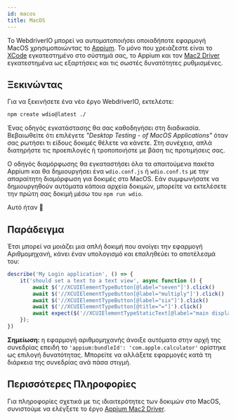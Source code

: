 ```yaml
---
id: macos
title: MacOS
---
```


Το WebdriverIO μπορεί να αυτοματοποιήσει οποιαδήποτε εφαρμογή MacOS χρησιμοποιώντας το [Appium](https://appium.io/). Το μόνο που χρειάζεστε είναι το [XCode](https://developer.apple.com/xcode/) εγκατεστημένο στο σύστημά σας, το Appium και τον [Mac2 Driver](https://github.com/appium/appium-mac2-driver) εγκατεστημένα ως εξαρτήσεις και τις σωστές δυνατότητες ρυθμισμένες.

## Ξεκινώντας

Για να ξεκινήσετε ένα νέο έργο WebdriverIO, εκτελέστε:

```sh
npm create wdio@latest ./
```

Ένας οδηγός εγκατάστασης θα σας καθοδηγήσει στη διαδικασία. Βεβαιωθείτε ότι επιλέγετε _"Desktop Testing - of MacOS Applications"_ όταν σας ρωτήσει τι είδους δοκιμές θέλετε να κάνετε. Στη συνέχεια, απλά διατηρήστε τις προεπιλογές ή τροποποιήστε με βάση τις προτιμήσεις σας.

Ο οδηγός διαμόρφωσης θα εγκαταστήσει όλα τα απαιτούμενα πακέτα Appium και θα δημιουργήσει ένα `wdio.conf.js` ή `wdio.conf.ts` με την απαραίτητη διαμόρφωση για δοκιμές στο MacOS. Εάν συμφωνήσατε να δημιουργηθούν αυτόματα κάποια αρχεία δοκιμών, μπορείτε να εκτελέσετε την πρώτη σας δοκιμή μέσω του `npm run wdio`.

<CreateMacOSProjectAnimation />

Αυτό ήταν 🎉

## Παράδειγμα

Έτσι μπορεί να μοιάζει μια απλή δοκιμή που ανοίγει την εφαρμογή Αριθμομηχανή, κάνει έναν υπολογισμό και επαληθεύει το αποτέλεσμά του:

```js
describe('My Login application', () => {
    it('should set a text to a text view', async function () {
        await $('//XCUIElementTypeButton[@label="seven"]').click()
        await $('//XCUIElementTypeButton[@label="multiply"]').click()
        await $('//XCUIElementTypeButton[@label="six"]').click()
        await $('//XCUIElementTypeButton[@title="="]').click()
        await expect($('//XCUIElementTypeStaticText[@label="main display"]')).toHaveText('42')
    });
})
```

__Σημείωση:__ η εφαρμογή αριθμομηχανής άνοιξε αυτόματα στην αρχή της συνεδρίας επειδή το `'appium:bundleId': 'com.apple.calculator'` ορίστηκε ως επιλογή δυνατότητας. Μπορείτε να αλλάξετε εφαρμογές κατά τη διάρκεια της συνεδρίας ανά πάσα στιγμή.

## Περισσότερες Πληροφορίες

Για πληροφορίες σχετικά με τις ιδιαιτερότητες των δοκιμών στο MacOS, συνιστούμε να ελέγξετε το έργο [Appium Mac2 Driver](https://github.com/appium/appium-mac2-driver).